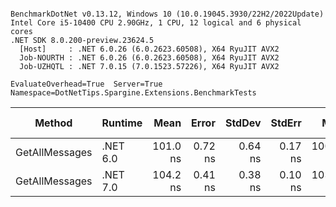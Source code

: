 ```

BenchmarkDotNet v0.13.12, Windows 10 (10.0.19045.3930/22H2/2022Update)
Intel Core i5-10400 CPU 2.90GHz, 1 CPU, 12 logical and 6 physical cores
.NET SDK 8.0.200-preview.23624.5
  [Host]     : .NET 6.0.26 (6.0.2623.60508), X64 RyuJIT AVX2
  Job-NOURTH : .NET 6.0.26 (6.0.2623.60508), X64 RyuJIT AVX2
  Job-UZHQTL : .NET 7.0.15 (7.0.1523.57226), X64 RyuJIT AVX2

EvaluateOverhead=True  Server=True  Namespace=DotNetTips.Spargine.Extensions.BenchmarkTests  

```
| Method         | Runtime  | Mean     | Error   | StdDev  | StdErr  | Min      | Q1       | Median   | Q3       | Max      | Op/s        | CI99.9% Margin | Iterations | Kurtosis | MValue | Skewness | Rank | LogicalGroup | Baseline | Code Size | Allocated |
|--------------- |--------- |---------:|--------:|--------:|--------:|---------:|---------:|---------:|---------:|---------:|------------:|---------------:|-----------:|---------:|-------:|---------:|-----:|------------- |--------- |----------:|----------:|
| GetAllMessages | .NET 6.0 | 101.0 ns | 0.72 ns | 0.64 ns | 0.17 ns | 100.3 ns | 100.5 ns | 100.8 ns | 101.1 ns | 102.5 ns | 9,902,353.9 |      0.7225 ns |      14.00 |    2.880 |  2.000 |   1.0924 |    1 | *            | No       |     493 B |     144 B |
| GetAllMessages | .NET 7.0 | 104.2 ns | 0.41 ns | 0.38 ns | 0.10 ns | 103.4 ns | 103.9 ns | 104.2 ns | 104.4 ns | 104.7 ns | 9,600,980.2 |      0.4095 ns |      15.00 |    1.848 |  2.000 |  -0.3635 |    2 | *            | No       |     864 B |     144 B |

